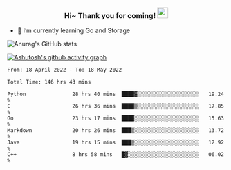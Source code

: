 <h3 align="center">
    Hi~ Thank you for coming!
    <img src="https://media.giphy.com/media/hvRJCLFzcasrR4ia7z/giphy.gif" width="25px">
</h3>

<!--
**pineapple-man/pineapple-man** is a ✨ _special_ ✨ repository because its `README.md` (this file) appears on your GitHub profile.

Here are some ideas to get you started:
- 🔭 I’m currently working on ...
- 🤔 I’m looking for help with ...
- 💬 Ask me about ...
- 📫 How to reach me: ...
- 😄 Pronouns: ...
- ⚡ Fun fact: 
- 👯 I’m looking to collaborate on kubernetes
-->
- 🌱 I’m currently learning Go and Storage


![Anurag's GitHub stats](https://github-readme-stats.vercel.app/api?username=pineapple-man&show_icons=true&theme=radical)


[![Ashutosh's github activity graph](https://activity-graph.herokuapp.com/graph?username=pineapple-man&bg_color=fffff0&color=708090&line=24292e&point=24292e&area=true&hide_border=true)](https://github.com/ashutosh00710/github-readme-activity-graph)

<!--START_SECTION:waka-->

```text
From: 18 April 2022 - To: 18 May 2022

Total Time: 146 hrs 43 mins

Python               28 hrs 40 mins  ████▓░░░░░░░░░░░░░░░░░░░░   19.24 %
C                    26 hrs 36 mins  ████▒░░░░░░░░░░░░░░░░░░░░   17.85 %
Go                   23 hrs 17 mins  ████░░░░░░░░░░░░░░░░░░░░░   15.63 %
Markdown             20 hrs 26 mins  ███▒░░░░░░░░░░░░░░░░░░░░░   13.72 %
Java                 19 hrs 15 mins  ███▒░░░░░░░░░░░░░░░░░░░░░   12.92 %
C++                  8 hrs 58 mins   █▓░░░░░░░░░░░░░░░░░░░░░░░   06.02 %
```

<!--END_SECTION:waka-->
